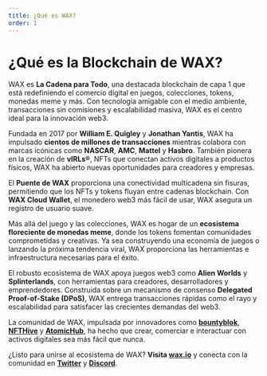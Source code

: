 ```yaml
---
title: ¿Qué es WAX?
order: 1
---
```


# ¿Qué es la Blockchain de WAX?

WAX es **La Cadena para Todo**, una destacada blockchain de capa 1 que está redefiniendo el comercio digital en juegos, colecciones, tokens, monedas meme y más. Con tecnología amigable con el medio ambiente, transacciones sin comisiones y escalabilidad masiva, WAX es el centro ideal para la innovación web3.

Fundada en 2017 por **William E. Quigley** y **Jonathan Yantis**, WAX ha impulsado **cientos de millones de transacciones** mientras colabora con marcas icónicas como **NASCAR**, **AMC**, **Mattel** y **Hasbro**. También pionera en la creación de **vIRLs®**, NFTs que conectan activos digitales a productos físicos, WAX ha abierto nuevas oportunidades para creadores y empresas.

El **Puente de WAX** proporciona una conectividad multicadena sin fisuras, permitiendo que los NFTs y tokens fluyan entre cadenas blockchain. Con **WAX Cloud Wallet**, el monedero web3 más fácil de usar, WAX asegura un registro de usuario suave.

Más allá del juego y las colecciones, WAX es hogar de un **ecosistema floreciente de monedas meme**, donde los tokens fomentan comunidades comprometidas y creativas. Ya sea construyendo una economía de juegos o lanzando la próxima tendencia viral, WAX proporciona las herramientas e infraestructura necesarias para el éxito.

El robusto ecosistema de WAX apoya juegos web3 como **Alien Worlds** y **Splinterlands**, con herramientas para creadores, desarrolladores y emprendedores. Construida sobre un mecanismo de consenso **Delegated Proof-of-Stake (DPoS)**, WAX entrega transacciones rápidas como el rayo y escalabilidad para satisfacer las crecientes demandas del web3.

La comunidad de WAX, impulsada por innovadores como **[bountyblok](https://bountyblok.io)**, **[NFTHive](https://nfthive.io)** y **[AtomicHub](https://wax.atomichub.io)**, ha hecho que crear, comerciar e interactuar con activos digitales sea más fácil que nunca.

¿Listo para unirse al ecosistema de WAX? **Visita [wax.io](https://wax.io)** y conecta con la comunidad en **[Twitter](https://go.wax.io/Twitter)** y **[Discord](https://go.wax.io/discord)**.